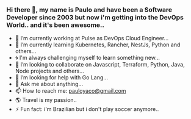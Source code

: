 ### Hi there 👋, my name is Paulo and have been a Software Developer since 2003 but now i'm getting into the DevOps World.. and it's been awesome..

- 🔭 I’m currently working at Pulse as DevOps Cloud Engineer...
- 🌱 I’m currently learning Kubernetes, Rancher, NestJs, Python and others...
- :cyclone: I'm always challenging myself to learn something new... 
- 👯 I’m looking to collaborate on Javascript, Terraform, Python, Java, Node projects and others...
- 🤔 I’m looking for help with Go Lang...
- 💬 Ask me about anything...
- 📫 How to reach me: pauloyaco@gmail.com
- :earth_americas: Travel is my passion..
- ⚡ Fun fact: i'm Brazilian but i don't play soccer anymore..
